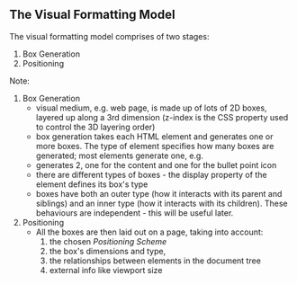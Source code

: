 ## The Visual Formatting Model

The visual formatting model comprises of two stages:

1. Box Generation
2. Positioning


Note:
1. Box Generation
    - visual medium, e.g. web page, is made up of lots of 2D boxes, layered up along a 3rd dimension (z-index is the CSS property used to control the 3D layering order)
    - box generation takes each HTML element and generates one or more boxes. The type of element specifies how many boxes are generated; most elements generate one, e.g. <li> generates 2, one for the content and one for the bullet point icon
    - there are different types of boxes - the display property of the element defines its box's type
    - boxes have both an outer type (how it interacts with its parent and siblings) and an inner type (how it interacts with its children). These behaviours are independent - this will be useful later.
2. Positioning
    - All the boxes are then laid out on a page, taking into account:
        1. the chosen *Positioning Scheme*
        2. the box's dimensions and type,
        3. the relationships between elements in the document tree
        4. external info like viewport size
